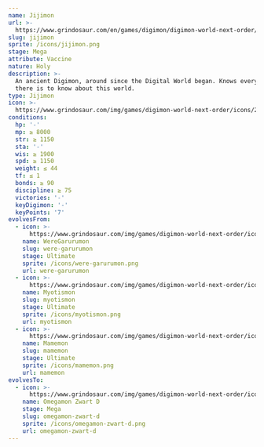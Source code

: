 ```yaml
---
name: Jijimon
url: >-
  https://www.grindosaur.com/en/games/digimon/digimon-world-next-order/digimon/208-jijimon
slug: jijimon
sprite: /icons/jijimon.png
stage: Mega
attribute: Vaccine
nature: Holy
description: >-
  An ancient Digimon, around since the Digital World began. Knows everything
  there is to know about this world.
type: Jijimon
icon: >-
  https://www.grindosaur.com/img/games/digimon-world-next-order/icons/208-jijimon-icon.png
conditions:
  hp: '-'
  mp: ≥ 8000
  str: ≥ 1150
  sta: '-'
  wis: ≥ 1900
  spd: ≥ 1150
  weight: ≤ 44
  tf: ≤ 1
  bonds: ≥ 90
  discipline: ≥ 75
  victories: '-'
  keyDigimon: '-'
  keyPoints: '7'
evolvesFrom:
  - icon: >-
      https://www.grindosaur.com/img/games/digimon-world-next-order/icons/113-weregarurumon-icon-small.png
    name: WereGarurumon
    slug: were-garurumon
    stage: Ultimate
    sprite: /icons/were-garurumon.png
    url: were-garurumon
  - icon: >-
      https://www.grindosaur.com/img/games/digimon-world-next-order/icons/127-myotismon-icon-small.png
    name: Myotismon
    slug: myotismon
    stage: Ultimate
    sprite: /icons/myotismon.png
    url: myotismon
  - icon: >-
      https://www.grindosaur.com/img/games/digimon-world-next-order/icons/129-mamemon-icon-small.png
    name: Mamemon
    slug: mamemon
    stage: Ultimate
    sprite: /icons/mamemon.png
    url: mamemon
evolvesTo:
  - icon: >-
      https://www.grindosaur.com/img/games/digimon-world-next-order/icons/225-omegamon-zwart-d-icon-small.png
    name: Omegamon Zwart D
    stage: Mega
    slug: omegamon-zwart-d
    sprite: /icons/omegamon-zwart-d.png
    url: omegamon-zwart-d
---
```



